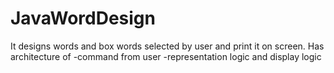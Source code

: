 # JavaWordDesign
It designs words and box words selected by user and print it on screen.
Has architecture of  -command from user   -representation logic and display logic
